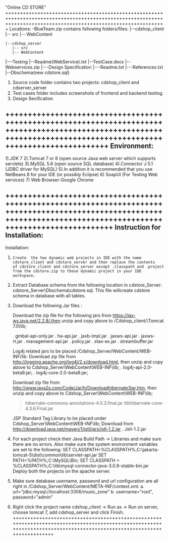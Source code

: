 "Online CD STORE" 
+++++++++++++++++++++++++++++++++++++++++++++++++++++++++++++++++++++++++++++++++++++++++++++++++++++++++++++++++++++++++++++++++++++++++++++++++++++++++++++++++++
Locations:
-BlueTeam.zip contains following folders/files:
    |--cdshop_client
       |-- src
       |-- WebContent  
       
    |--cdshop_server
       |-- src
       |-- WebContent
       
|---Testing
    |--Readme(WebService).txt
    |--TestCase.docx
    |--Webservices.zip
|---Design Specification
|---Readme.txt
|---References.txt
|--Dbschema(new cdstore.sql)
1.    Source code folder contains two projects: cdshop_client and  cdserver_server
2.    Test cases folder includes screenshots of frontend and backend testing.
3.    Design Secification

+++++++++++++++++++++++++++++++++++++++++++++++++++++++++++++++++++++++++++++++++++++++++++++++++++++++++++++++++++++++++++++++++++++++++++++++++++++++++++++++++++
Environment:
-------------------------------------------------------------------------------------------------------------------------------------------------------------------

1).JDK 7
2).Tomcat 7 or 8 (open source Java web server which supports servlets)
3).MySQL 5.6 (open source SQL database)
4).Connector J 5.1 (JDBC driver for MySQL)
5).In addition it is recommended that you use NetBeans 8 for your IDE (or possibly Eclipse)
6) SoapUI (For Testing Web services)
7) Web Browser-Google Chrome

++++++++++++++++++++++++++++++++++++++++++++++++++++++++++++++++++++++++++++++++++++++++++++++++++++++++++++++++++++++++++++++++++++++++++++++++++++++++++++++++++++
Instruction for Installation:
--------------------------------------------------------------------------------------------------------------------------------------------------------------------


      
Installation:

1.     Create  the two dynamic web projects in IDE with the name cdstore_client and cdstore_server and then replace the contents
       of cdstore_client and cdstore_server except .classpath and .project from the cdstore.zip to these dynamic project in your IDE workspace.
2.    Extract Database schema from the following location in cdstore_Server: 
             cdstore_Server\Dbschema\cdstore.sql. This file willcreate  cdstore schema in database with all tables.
3.    Download the following Jar files :
      

        Download the zip file for the following jars from https://jax-ws.java.net/2.2.8/.then unzip and copy above to /Cdshop_client/\Tomcat 7.0\lib\;

        . gmbal-api-only.jar
        . ha-api.jar
        . jaxb-impl.jar
        . jaxws-api.jar
        . jaxws-rt.jar
        . management-api.jar
        . policy.jar
        . stax-ex.jar
        . streambuffer.jar
      

      Log4j related jars to be placed /Cdshop_Server/WebContent/WEB-INF/lib: 
      Download zip file from http://logging.apache.org/log4j/2.x/download.html, then unzip and copy above to Cdshop_Server\WebContent\WEB-INF\lib\;
        . log4j-api-2.0-beta9.jar; 
        . log4j-core-2.0-beta9.jar; 
       
      Download zip file from    http://www.java2s.com/Code/Jar/h/Downloadhibernate3jar.htm, then unzip and copy above to Cdshop_Server\WebContent\WEB-INF\lib\;
     
         > hibernate-commons-annotations-4.0.3.final.jar
         >lib\hibernate-core-4.3.6.Final.jar
      

      JSP Standard Tag Library to be placed under Cdshop_Server\WebContent\WEB-INF\lib\;
        Download from http://download.java.net/maven/1/jstl/jars/jstl-1.2.jar
         . Jstl-1.2.jar
     
4.    For each project check their Java Build Path -> Libraries and make sure there are no errors.
      Also make sure the system environment variables are set to the following:
	SET CLASSPATH=%CLASSPATH%;C:\jakarta-tomcat-5\dist\common\lib\servlet-api.jar
	SET PATH=%PATH%;C:\MySQL\Bin;
	SET CLASSPATH = %CLASSPATH%;C:\lib\mysql-connector-java-3.0.9-stable-bin.jar
      Deploy both the projects on the apache server.
	
5.    Make sure database username, password and url configuration are all right in /Cdshop_Server/WebContent/META-INF/context.xml:
      a.    url="jdbc:mysql://localhost:3306/music_zone"
      b.    username="root", password="admin"
6.    Right click the project name cdshop_client -> Run as -> Run on server, choose tomcat 7,  add cdshop_server and click Finish.
+++++++++++++++++++++++++++++++++++++++++++++++++++++++++++++++++++++++++++++++++++++++++++++++++++++++++++++++++++++++++++++++++++++++++++++++++++++++++++++++++++++++
